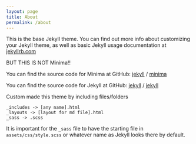 ```yaml
---
layout: page
title: About
permalink: /about
---
```


This is the base Jekyll theme. You can find out more info about customizing your Jekyll theme, as well as basic Jekyll usage documentation at [jekyllrb.com](https://jekyllrb.com/)

BUT THIS IS NOT Minima!!

You can find the source code for Minima at GitHub:
[jekyll][jekyll-organization] /
[minima](https://github.com/jekyll/minima)

You can find the source code for Jekyll at GitHub:
[jekyll][jekyll-organization] /
[jekyll](https://github.com/jekyll/jekyll)


[jekyll-organization]: https://github.com/jekyll


Custom made this theme by including files/folders
```
_includes -> [any name].html
_layouts -> [layout for md file].html
_sass -> .scss
```

It is important for the `_sass` file to have the starting file in `assets/css/style.scss` or whatever name as Jekyll looks there by default.
